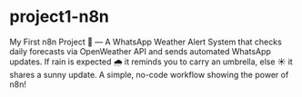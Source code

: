 # project1-n8n
My First n8n Project 🚀 — A WhatsApp Weather Alert System that checks daily forecasts via OpenWeather API and sends automated WhatsApp updates. If rain is expected 🌧 it reminds you to carry an umbrella, else ☀️ it shares a sunny update. A simple, no-code workflow showing the power of n8n!
